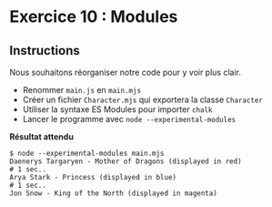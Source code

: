 # Exercice 10 : Modules

## Instructions

Nous souhaitons réorganiser notre code pour y voir plus clair.

* Renommer `main.js` en `main.mjs`
* Créer un fichier `Character.mjs` qui exportera la classe `Character`
* Utiliser la syntaxe ES Modules pour importer `chalk`
* Lancer le programme avec `node --experimental-modules`

**Résultat attendu**

```
$ node --experimental-modules main.mjs
Daenerys Targaryen - Mother of Dragons (displayed in red)
# 1 sec..
Arya Stark - Princess (displayed in blue)
# 1 sec..
Jon Snow - King of the North (displayed in magenta)
```
